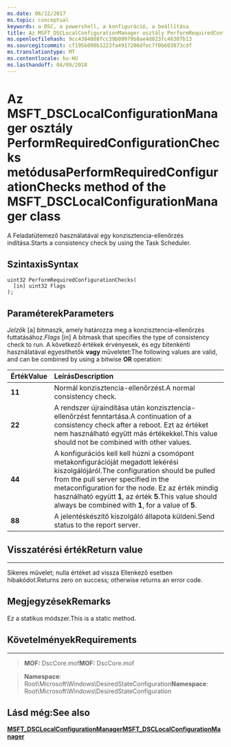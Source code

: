 ```yaml
---
ms.date: 06/12/2017
ms.topic: conceptual
keywords: a DSC, a powershell, a konfiguráció, a beállítása
title: Az MSFT_DSCLocalConfigurationManager osztály PerformRequiredConfigurationChecks metódusa
ms.openlocfilehash: 9cc4384088fcc39b09979b8ae4d023fc46307b13
ms.sourcegitcommit: cf195b090b3223fa4917206dfec7f0b603873cdf
ms.translationtype: MT
ms.contentlocale: hu-HU
ms.lasthandoff: 04/09/2018
---
```

# <a name="performrequiredconfigurationchecks-method-of-the-msftdsclocalconfigurationmanager-class"></a><span data-ttu-id="36ea6-103">Az MSFT_DSCLocalConfigurationManager osztály PerformRequiredConfigurationChecks metódusa</span><span class="sxs-lookup"><span data-stu-id="36ea6-103">PerformRequiredConfigurationChecks method of the MSFT_DSCLocalConfigurationManager class</span></span>

<span data-ttu-id="36ea6-104">A Feladatütemező használatával egy konzisztencia-ellenőrzés indítása.</span><span class="sxs-lookup"><span data-stu-id="36ea6-104">Starts a consistency check by using the Task Scheduler.</span></span>

<a name="syntax"></a><span data-ttu-id="36ea6-105">Szintaxis</span><span class="sxs-lookup"><span data-stu-id="36ea6-105">Syntax</span></span>
------

```mof
uint32 PerformRequiredConfigurationChecks(
  [in] uint32 Flags
);
```

<a name="parameters"></a><span data-ttu-id="36ea6-106">Paraméterek</span><span class="sxs-lookup"><span data-stu-id="36ea6-106">Parameters</span></span>
----------

<span data-ttu-id="36ea6-107">*Jelzők* \[a\] bitmaszk, amely határozza meg a konzisztencia-ellenőrzés futtatásához.</span><span class="sxs-lookup"><span data-stu-id="36ea6-107">*Flags* \[in\] A bitmask that specifies the type of consistency check to run.</span></span> <span data-ttu-id="36ea6-108">A következő értékek érvényesek, és egy bitenkénti használatával egyesíthetők **vagy** műveletet:</span><span class="sxs-lookup"><span data-stu-id="36ea6-108">The following values are valid, and can be combined by using a bitwise **OR** operation:</span></span>

|<span data-ttu-id="36ea6-109">Érték</span><span class="sxs-lookup"><span data-stu-id="36ea6-109">Value</span></span> |<span data-ttu-id="36ea6-110">Leírás</span><span class="sxs-lookup"><span data-stu-id="36ea6-110">Description</span></span> |
|:--- |:---|
|<span data-ttu-id="36ea6-111">**1**</span><span class="sxs-lookup"><span data-stu-id="36ea6-111">**1**</span></span> | <span data-ttu-id="36ea6-112">Normál konzisztencia-ellenőrzést.</span><span class="sxs-lookup"><span data-stu-id="36ea6-112">A normal consistency check.</span></span> |
|<span data-ttu-id="36ea6-113">**2**</span><span class="sxs-lookup"><span data-stu-id="36ea6-113">**2**</span></span> | <span data-ttu-id="36ea6-114">A rendszer újraindítása után konzisztencia-ellenőrzést fenntartása.</span><span class="sxs-lookup"><span data-stu-id="36ea6-114">A continuation of a consistency check after a reboot.</span></span> <span data-ttu-id="36ea6-115">Ezt az értéket nem használható együtt más értékekkel.</span><span class="sxs-lookup"><span data-stu-id="36ea6-115">This value should not be combined with other values.</span></span> |
|<span data-ttu-id="36ea6-116">**4**</span><span class="sxs-lookup"><span data-stu-id="36ea6-116">**4**</span></span> | <span data-ttu-id="36ea6-117">A konfigurációs kell kell húzni a csomópont metakonfigurációját megadott lekérési kiszolgálójáról.</span><span class="sxs-lookup"><span data-stu-id="36ea6-117">The configuration should be pulled from the pull server specified in the metaconfiguration for the node.</span></span> <span data-ttu-id="36ea6-118">Ez az érték mindig használható együtt **1**, az érték **5**.</span><span class="sxs-lookup"><span data-stu-id="36ea6-118">This value should always be combined with **1**, for a value of **5**.</span></span> |
|<span data-ttu-id="36ea6-119">**8**</span><span class="sxs-lookup"><span data-stu-id="36ea6-119">**8**</span></span> | <span data-ttu-id="36ea6-120">A jelentéskészítő kiszolgáló állapota küldeni.</span><span class="sxs-lookup"><span data-stu-id="36ea6-120">Send status to the report server.</span></span> |

## <a name="return-value"></a><span data-ttu-id="36ea6-121">Visszatérési érték</span><span class="sxs-lookup"><span data-stu-id="36ea6-121">Return value</span></span>
------------

<span data-ttu-id="36ea6-122">Sikeres művelet; nulla értéket ad vissza Ellenkező esetben hibakódot.</span><span class="sxs-lookup"><span data-stu-id="36ea6-122">Returns zero on success; otherwise returns an error code.</span></span>

## <a name="remarks"></a><span data-ttu-id="36ea6-123">Megjegyzések</span><span class="sxs-lookup"><span data-stu-id="36ea6-123">Remarks</span></span>

<span data-ttu-id="36ea6-124">Ez a statikus módszer.</span><span class="sxs-lookup"><span data-stu-id="36ea6-124">This is a static method.</span></span>

## <a name="requirements"></a><span data-ttu-id="36ea6-125">Követelmények</span><span class="sxs-lookup"><span data-stu-id="36ea6-125">Requirements</span></span>
------------
><span data-ttu-id="36ea6-126">**MOF:** DscCore.mof</span><span class="sxs-lookup"><span data-stu-id="36ea6-126">**MOF:** DscCore.mof</span></span>

><span data-ttu-id="36ea6-127">**Namespace**: Root\Microsoft\Windows\DesiredStateConfiguration</span><span class="sxs-lookup"><span data-stu-id="36ea6-127">**Namespace**: Root\Microsoft\Windows\DesiredStateConfiguration</span></span>


## <a name="see-also"></a><span data-ttu-id="36ea6-128">Lásd még:</span><span class="sxs-lookup"><span data-stu-id="36ea6-128">See also</span></span>


[<span data-ttu-id="36ea6-129">**MSFT_DSCLocalConfigurationManager**</span><span class="sxs-lookup"><span data-stu-id="36ea6-129">**MSFT_DSCLocalConfigurationManager**</span></span>](msft-dsclocalconfigurationmanager.md)